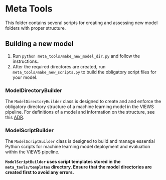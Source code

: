 # Meta Tools

This folder contains several scripts for creating and assessing new model folders with proper structure.

## Building a new model

1. Run `python meta_tools/make_new_model_dir.py` and follow the instructions..
2. After the required directores are created, run `meta_tools/make_new_scripts.py` to build the obligatory script files for your model.


### ModelDirectoryBuilder

The `ModelDirectoryBuilder` class is designed to create and and enforce the obligatory directory structure of a machine learning model in the VIEWS pipeline. For definitions of a model and information on the structure, see this [ADR](https://github.com/prio-data/views_pipeline/blob/main/documentation/ADRs/005_model_definition_and_structure.md).

### ModelScriptBuilder

The `ModelScriptBuilder` class is designed to build and manage essential Python scripts for machine learning model deployment and evaluation within the ViEWS pipeline.

**`ModelScriptBuilder` uses script templates stored in the `meta_tools/templates` directory. Ensure that the model directories are created first to avoid any errors.**
